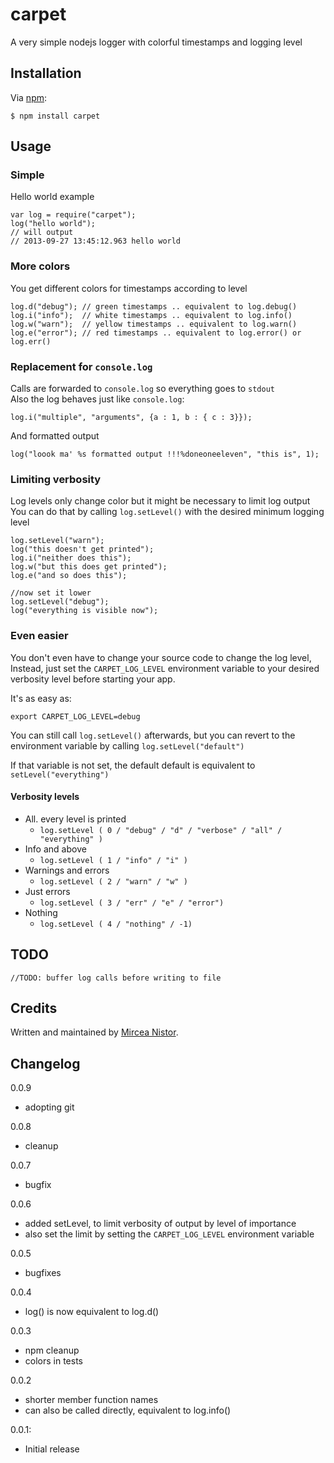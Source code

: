 carpet
========

A very simple nodejs logger with colorful timestamps and logging level

## Installation

Via [npm][1]:

	$ npm install carpet

## Usage

### Simple

Hello world example

	var log = require("carpet");
	log("hello world");
	// will output
	// 2013-09-27 13:45:12.963 hello world

### More colors

You get different colors for timestamps according to level

	log.d("debug"); // green timestamps .. equivalent to log.debug()
	log.i("info");	// white timestamps .. equivalent to log.info()
	log.w("warn");	// yellow timestamps .. equivalent to log.warn()
	log.e("error");	// red timestamps .. equivalent to log.error() or log.err()

### Replacement for `console.log`

Calls are forwarded to `console.log` so everything goes to `stdout`    
Also the log behaves just like `console.log`:
		
	log.i("multiple", "arguments", {a : 1, b : { c : 3}});

And formatted output

	log("loook ma' %s formatted output !!!%doneoneeleven", "this is", 1);


### Limiting verbosity

Log levels only change color but it might be necessary to limit log output
You can do that by calling `log.setLevel()` with the desired minimum logging level

	log.setLevel("warn");
	log("this doesn't get printed");
	log.i("neither does this");
	log.w("but this does get printed");
	log.e("and so does this");
	
	//now set it lower
	log.setLevel("debug");
	log("everything is visible now");

### Even easier

You don't even have to change your source code to change the log level,
Instead, just set the `CARPET_LOG_LEVEL` environment variable
to your desired verbosity level before starting your app.

It's as easy as:

	export CARPET_LOG_LEVEL=debug

You can still call `log.setLevel()` afterwards, but you can revert to the environment variable
by calling `log.setLevel("default")`

If that variable is not set, the default default is equivalent to `setLevel("everything")`

#### Verbosity levels
	
* All. every level is printed
	*	`log.setLevel ( 0 / "debug" / "d" / "verbose" / "all" / "everything" )`
* Info and above
	* `log.setLevel ( 1 / "info" / "i" )`
* Warnings and errors
	* `log.setLevel ( 2 / "warn" / "w" )`
* Just errors
	* `log.setLevel ( 3 / "err" / "e" / "error")`
* Nothing
	* `log.setLevel ( 4 / "nothing" / -1)`
		
## TODO

    //TODO: buffer log calls before writing to file

## Credits

Written and maintained by [Mircea Nistor][2].

## Changelog

0.0.9

- adopting git

0.0.8

- cleanup

0.0.7

- bugfix

0.0.6
	
- added setLevel, to limit verbosity of output by level of importance
- also set the limit by setting the `CARPET_LOG_LEVEL` environment variable

0.0.5

- bugfixes

0.0.4
	
- log() is now equivalent to log.d()

0.0.3
	
- npm cleanup
- colors in tests

0.0.2

- shorter member function names
- can also be called directly, equivalent to log.info()

0.0.1:

- Initial release

[1]: http://npmjs.org
[2]: mailto:mirceanis@gmail.com